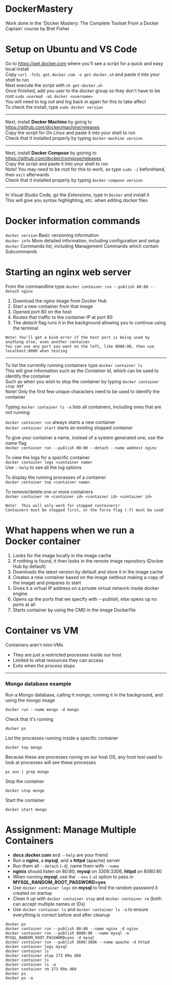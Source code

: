 # DockerMastery
Work done in the 'Docker Mastery: The Complete Toolset From a Docker Captain' course by Bret Fisher

# Setup on Ubuntu and VS Code
Go to https://get.docker.com where you'll see a script for a quick and easy local install  
Copy  `curl -fsSL get.docker.com -o get-docker.sh`  and paste it into your shell to run  
Next execute the script with  `sh get-docker.sh`  
Once finished, add you user to the _docker_ group so they don't have to be root   `sudo usermod -aG docker <username>`  
You will need to log out and log back in again for this to take affect  
To check the install, type  `sudo docker version`

---
Next, install **Docker Machine** by going to https://github.com/docker/machine/releases  
Copy the script for _On Linux_ and paste it into your shell to run  
Check that it installed properly by typing  `docker-machine version`

---
Next, install **Docker Compose** by goinng to https://github.com/docker/compose/releases  
Copy the script and paste it into your shell to run  
Note! You may need to be root for this to work, so type   `sudo -i`  beforehand, then  `exit`  afterwards  
Check that it installed properly by typing  `docker-compose version`

---
In Visual Studio Code, go the _Extensions_, type in   `Docker`  and install it  
This will give you syntax highlighting, etc. when editing docker files 

# Docker information commands
`docker version`    Basic versioning information  
`docker info`       More detailed information, including configuration and setup  
`docker`            Commands list, including Management Commands which contain Subcommands

# Starting an nginx web server
From the commandline type   `docker container run --publish 80:80 --detach nginx`  
1. Download the _nginx_ image from Docker Hub  
2. Start a new container from that image  
3. Opened port 80 on the host  
4. Routes that traffic to the container IP at port 80  
5. The _detach_ flag runs it in the background allowing you to continue using the terminal
```
Note! You'll get a bind error if the host port is being used by anything else, even another container  
You can use any port you want on the left, like 8080:80, then use localhost:8080 when testing
```
---
To list the currently running containers type   `docker container ls`  
This will give information such as the _Container Id_, which can be used to identify the container  
Such as when you wish to stop the container by typing   `docker container stop 69f`  
Note!  Only the first few unique characters need to be used to identify the container  

Typing  `docker container ls -a`  lists all containers, including ones that are not running

`docker container run`  always starts a new container  
`docker container start`  starts an existing stopped container

To give your container a name, instead of a system generated one, use the _name_ flag  
`docker container run --publish 80:80 --detach --name webhost nginx`

To view the logs for a specific container  
`docker container logs <container name>`  
Use   `--help`  to see all the log options

To display the running processes of a container  
`docker container top <container name>`

To remove/delete one or more containers  
`docker container rm <container id> <container id> <container id>`  
```
Note!  This will only work for stopped containers!  
Containers must be stopped first, or the force flag (-f) must be used
```
# What happens when we run a Docker container
  1. Looks for the image locally in the image cache
  2. If nothing is found, it then looks in the remote image repository (Docker Hub by default)
  3. Downloads the latest version by default and store it in the image cache
  4. Creates a new container based on the image (without making a copy of the image) and prepares to start
  5. Gives it a virtual IP address on a private virtual network inside docker engine
  6. Opens up the ports that we specify with _--publish_, else opens up no ports at all  
  7. Starts container by using the CMD in the image Dockerfile
  
# Container vs VM
Containers aren't mini-VMs  
* They are just a restricted processes inside our host  
* Limited to what resources they can access  
* Exits when the process stops  
---

### Mongo database example
Run a Mongo database, calling it _mongo_, running it in the background, and using the _mongo_ image  
```
docker run --name mongo -d mongo
```
Check that it's running  
```
docker ps
```
List the processes running inside a specific container  
```
docker top mongo
```
Because these are processes runnig on our host OS, any host tool used to look at processes will see these processes  
```
ps aux | grep mongo
```
Stop the container
```
docker stop mongo
```
Start the container
```
docker start mongo
```

# Assignment: Manage Multiple Containers
* **docs.docker.com** and `--help` are your friend
* Run a **nginx**, a **mysql**, and a **httpd** (apache) server
* Run them all `--detach` (`-d`), name them with `--name`
* **nginix** should listen on 80:80, **mysql** on 3306:3306, **httpd** on 8080:80 
* When running **mysql**, use the `--env` (`-e`) option to pass in **MYSQL_RANDOM_ROOT_PASSWORD=yes** 
* Use `docker container logs` on **mysql** to find the random password it created on startup 
* Clean it up with `docker container stop` and `docker container rm` (both can accept multiple names or IDs) 
* Use `docker container ls` and `docker container ls -a` to ensure everything is correct before and after cleanup 

```
docker ps
docker container run --publish 80:80 --name nginx -d nginx
docker container run --publish 8080:80 --name mysql -e MYSQL_RANDOM_ROOT_PASSWORD=yes -d mysql
docker container run --publish 3606:3606 --name apache -d httpd
docker container logs mysql
docker container ls
docker container stop 273 89a d60
docker container ls
docker container ls -a
docker container rm 273 89a d60
docker ps
docker ps -a
```
